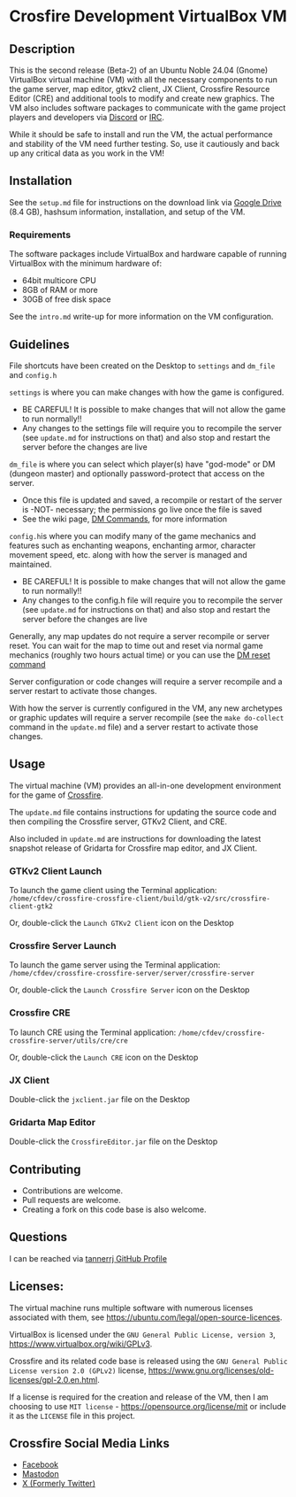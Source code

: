 # Crosfire Development VirtualBox VM

## Description

This is the second release (Beta-2) of an Ubuntu Noble 24.04 (Gnome) VirtualBox virtual machine (VM) with all the necessary components to run the game server, map editor, gtkv2 client, JX Client, Crossfire Resource Editor (CRE) and additional tools to modify and create new graphics. The VM also includes software packages to communicate with the game project players and developers via [Discord](https://crossfire.real-time.com/discord/) or [IRC](https://crossfire.real-time.com/irc/).

While it should be safe to install and run the VM, the actual performance and stability of the VM need further testing. So, use it cautiously and back up any critical data as you work in the VM!

## Installation

See the `setup.md` file for instructions on the download link via [Google Drive](https://drive.google.com/file/d/1u8HqgbKzEV-CLVOPdoNmlmHxIwsvjjDC/view?usp=sharing) (8.4 GB), hashsum information, installation, and setup of the VM.

### Requirements

The software packages include VirtualBox and hardware capable of running VirtualBox with the minimum hardware of:

 * 64bit multicore CPU
 * 8GB of RAM or more
 * 30GB of free disk space

See the `intro.md` write-up for more information on the VM configuration.

## Guidelines

File shortcuts have been created on the Desktop to `settings` and `dm_file` and `config.h`

`settings` is where you can make changes with how the game is configured.

 * BE CAREFUL! It is possible to make changes that will not allow the game to run normally!!
 * Any changes to the settings file will require you to recompile the server (see `update.md` for instructions on that) and also stop and restart the server before the changes are live

`dm_file` is where you can select which player(s) have "god-mode" or DM (dungeon master) and optionally password-protect that access on the server.

 * Once this file is updated and saved, a recompile or restart of the server is -NOT- necessary; the permissions go live once the file is saved
 * See the wiki page, [DM Commands](http://wiki.cross-fire.org/dokuwiki/doku.php/dm_commands), for more information

`config.h`is where you can modify many of the game mechanics and features such as enchanting weapons, enchanting armor, character movement speed, etc. along with how the server is managed and maintained.

 * BE CAREFUL! It is possible to make changes that will not allow the game to run normally!!
 * Any changes to the config.h file will require you to recompile the server (see `update.md` for instructions on that) and also stop and restart the server before the changes are live

Generally, any map updates do not require a server recompile or server reset. You can wait for the map to time out and reset via normal game mechanics (roughly two hours actual time) or you can use the [DM reset command](http://wiki.cross-fire.org/dokuwiki/doku.php/dm_commands#reset)

Server configuration or code changes will require a server recompile and a server restart to activate those changes.

With how the server is currently configured in the VM, any new archetypes or graphic updates will require a server recompile (see the `make do-collect` command in the `update.md` file) and a server restart to activate those changes.

## Usage

The virtual machine (VM) provides an all-in-one development environment for the game of [Crossfire](https://sourceforge.net/projects/crossfire/).

The `update.md` file contains instructions for updating the source code and then compiling the Crossfire server, GTKv2 Client, and CRE.

Also included in `update.md` are instructions for downloading the latest snapshot release of Gridarta for Crossfire map editor, and JX Client.

### GTKv2 Client Launch

To launch the game client using the Terminal application: `/home/cfdev/crossfire-crossfire-client/build/gtk-v2/src/crossfire-client-gtk2`

Or, double-click the `Launch GTKv2 Client` icon on the Desktop

### Crossfire Server Launch

To launch the game server using the Terminal application: `/home/cfdev/crossfire-crossfire-server/server/crossfire-server`

Or, double-click the `Launch Crossfire Server` icon on the Desktop

### Crossfire CRE

To launch CRE using the Terminal application: `/home/cfdev/crossfire-crossfire-server/utils/cre/cre`

Or, double-click the `Launch CRE` icon on the Desktop

### JX Client

Double-click the `jxclient.jar` file on the Desktop

### Gridarta Map Editor

Double-click the `CrossfireEditor.jar` file on the Desktop

## Contributing

 * Contributions are welcome.
 * Pull requests are welcome.
 * Creating a fork on this code base is also welcome.

## Questions

I can be reached via [tannerrj GitHub Profile](https://github.com/tannerrj)

## Licenses:

The virtual machine runs multiple software with numerous licenses associated with them, see <https://ubuntu.com/legal/open-source-licences>.

VirtualBox is licensed under the `GNU General Public License, version 3`, <https://www.virtualbox.org/wiki/GPLv3>.

Crossfire and its related code base is released using the `GNU General Public License version 2.0 (GPLv2)` license, <https://www.gnu.org/licenses/old-licenses/gpl-2.0.en.html>.

If a license is required for the creation and release of the VM, then I am choosing to use `MIT license` - <https://opensource.org/license/mit> or include it as the `LICENSE` file in this project.


## Crossfire Social Media Links

 * [Facebook](https://www.facebook.com/crossfireproject/)
 * [Mastodon](https://mastodon.social/@crossfiremrpg)
 * [X (Formerly Twitter)](https://twitter.com/crossfiremrpg/)
